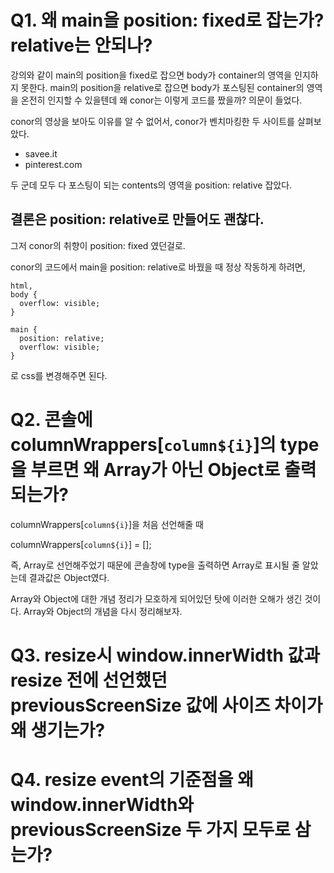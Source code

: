 # Q1. 왜 main을 position: fixed로 잡는가? relative는 안되나?

강의와 같이 main의 position을 fixed로 잡으면 body가 container의 영역을 인지하지 못한다. 
main의 position을 relative로 잡으면 body가 포스팅된 container의 영역을 온전히 인지할 수 있을텐데 왜 conor는 이렇게 코드를 짰을까? 의문이 들었다.

conor의 영상을 보아도 이유를 알 수 없어서, conor가 벤치마킹한 두 사이트를 살펴보았다.

- savee.it
- pinterest.com

두 군데 모두 다 포스팅이 되는 contents의 영역을 position: relative 잡았다.


## 결론은 position: relative로 만들어도 괜찮다.
그저 conor의 취향이 position: fixed 였던걸로.

conor의 코드에서 main을 position: relative로 바꿨을 때 정상 작동하게 하려면,

```
html,
body {
  overflow: visible;
}

main {
  position: relative;
  overflow: visible;
}
```

로 css를 변경해주면 된다.


# Q2. 콘솔에 columnWrappers[`column${i}`]의 type을 부르면 왜 Array가 아닌 Object로 출력되는가?

columnWrappers[`column${i}`]을 처음 선언해줄 때

  columnWrappers[`column${i}`] = [];

즉, Array로 선언해주었기 때문에 콘솔창에 type을 출력하면 Array로 표시될 줄 알았는데 결과값은 Object였다. 

Array와 Object에 대한 개념 정리가 모호하게 되어있던 탓에 이러한 오해가 생긴 것이다. Array와 Object의 개념을 다시 정리해보자.


# Q3. resize시 window.innerWidth 값과 resize 전에 선언했던 previousScreenSize 값에 사이즈 차이가 왜 생기는가?

# Q4. resize event의 기준점을 왜 window.innerWidth와 previousScreenSize 두 가지 모두로 삼는가?